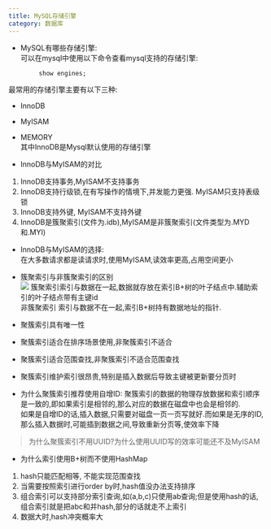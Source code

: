 ```yaml
---
title: MySQL存储引擎
category: 数据库
---
```

- MySQL有哪些存储引擎:  
可以在mysql中使用以下命令查看mysql支持的存储引擎:
   ```
        show engines;
   ```
最常用的存储引擎主要有以下三种:
   - InnoDB
   - MyISAM
   - MEMORY  
其中InnoDB是Mysql默认使用的存储引擎

- InnoDB与MyISAM的对比
1. InnoDB支持事务,MyISAM不支持事务
2. InnoDB支持行级锁,在有写操作的情境下,并发能力更强. MyISAM只支持表级锁
3. InnoDB支持外键, MyISAM不支持外键
4. InnoDB是簇聚索引(文件为.idb),MyISAM是非簇聚索引(文件类型为.MYD和.MYI)

- InnoDB与MyISAM的选择:  
在大多数请求都是读请求时,使用MyISAM,读效率更高,占用空间更小

- 簇聚索引与非簇聚索引的区别  
![](https://ask.qcloudimg.com/http-save/yehe-2823867/2q05hsflfa.jpeg)
簇聚索引索引与数据在一起,数据就存放在索引B+树的叶子结点中.辅助索引的叶子结点带有主键id    
非簇聚索引 索引与数据不在一起,索引B+树持有数据地址的指针.  
- 聚簇索引具有唯一性
- 聚簇索引适合在排序场景使用,非聚簇索引不适合
- 聚簇索引适合范围查找,非聚簇索引不适合范围查找
- 聚簇索引维护索引很昂贵,特别是插入数据后导致主键被更新要分页时

- 为什么聚簇索引推荐使用自增ID:
聚簇索引的数据的物理存放数据和索引顺序是一致的,即如果索引是相邻的,那么对应的数据在磁盘中也会是相邻的.  
如果是自增ID的话,插入数据,只需要对磁盘一页一页写就好.而如果是无序的ID,那么插入数据时,可能插到数据之间,导致重新分页等,使效率下降
> 为什么聚簇索引不用UUID?为什么使用UUID写的效率可能还不及MyISAM

- 为什么索引使用B+树而不使用HashMap
1. hash只能匹配相等, 不能实现范围查找
2. 当需要按照索引进行order by时,hash值没办法支持排序
3. 组合索引可以支持部分索引查询,如(a,b,c)只使用ab查询;但是使用hash的话,组合索引就是把abc和并hash,部分的话就走不上索引  
4. 数据大时,hash冲突概率大

